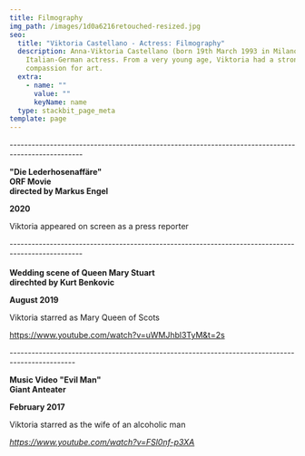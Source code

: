 ```yaml
---
title: Filmography
img_path: /images/1d0a6216retouched-resized.jpg
seo:
  title: "Viktoria Castellano - Actress: Filmography"
  description: Anna-Viktoria Castellano (born 19th March 1993 in Milano) is an
    Italian-German actress. From a very young age, Viktoria had a strong
    compassion for art.
  extra:
    - name: ""
      value: ""
      keyName: name
  type: stackbit_page_meta
template: page
---
```

*\-﻿-------------------------------------------------------------------------------------------------*

**"Die Lederhosenaffäre"** \
**ORF Movie**\
**d﻿irected by Markus Engel** 

**2020**

Viktoria appeared on screen as a press reporter

\-﻿-------------------------------------------------------------------------------------------------\
\
**Wedding scene of Queen Mary Stuart** \
**d﻿irechted by Kurt Benkovic** 

**August 2019**

Viktoria starred as Mary Queen of Scots 

https://www.youtube.com/watch?v=uWMJhbl3TyM&t=2s

\-﻿-----------------------------------------------------------------------------------------------

**Music Video "Evil Man"**\
**G﻿iant Anteater** 

**F﻿ebruary 2017**

Viktoria starred as the wife of an alcoholic man 

*https://www.youtube.com/watch?v=FSl0nf-p3XA*